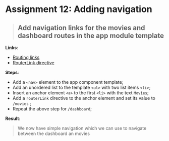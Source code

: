 Assignment 12: Adding navigation
==============================================

> ## Add navigation links for the movies and dashboard routes in the app module template

**Links**:
- [Routing links](https://angular-2-training-book.rangle.io/handout/routing/routerlink.html)
- [RouterLink directive](https://angular.io/docs/ts/latest/api/router/index/RouterLink-directive.html)

**Steps**:
- Add a `<nav>` element to the app component template;
- Add an unordered list to the template `<ul>` with two list items `<li>`;
- Insert an anchor element `<a>` to the first `<li>` with the text `Movies`;
 - Add a `routerLink` directive to the anchor element and set its value to `/movies` ;
- Repeat the above step for `/dashboard`;

**Result**:
> We now have simple navigation which we can use to navigate between the dashboard an movies